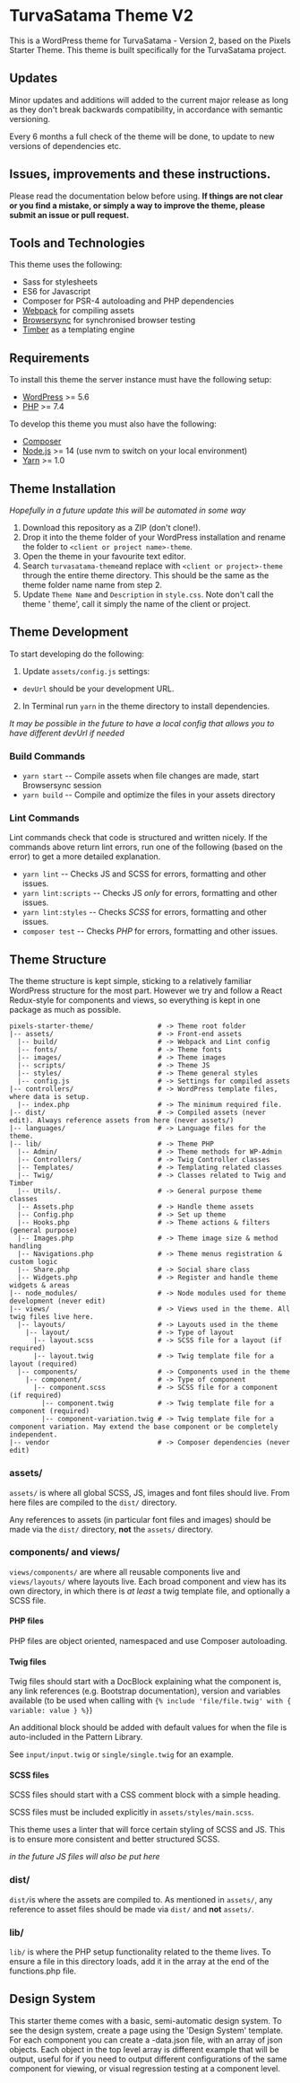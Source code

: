 # TurvaSatama Theme V2

This is a WordPress theme for TurvaSatama - Version 2, based on the Pixels Starter Theme.
This theme is built specifically for the TurvaSatama project.

## Updates

Minor updates and additions will added to the current major release as long as they don't break backwards compatibility, in accordance with semantic versioning.

Every 6 months a full check of the theme will be done, to update to new versions of dependencies etc.

## Issues, improvements and these instructions.

Please read the documentation below before using. **If things are not clear or you find a mistake, or simply a way to improve the theme, please submit an issue or pull request.**

## Tools and Technologies

This theme uses the following:

- Sass for stylesheets
- ES6 for Javascript
- Composer for PSR-4 autoloading and PHP dependencies
- [Webpack](https://webpack.github.io/) for compiling assets
- [Browsersync](http://www.browsersync.io/) for synchronised browser testing
- [Timber](https://timber.github.io/docs/) as a templating engine

## Requirements

To install this theme the server instance must have the following setup:

- [WordPress](https://wordpress.org/) >= 5.6
- [PHP](http://php.net/manual/en/install.php) >= 7.4

To develop this theme you must also have the following:

- [Composer](https://getcomposer.org/download/)
- [Node.js](http://nodejs.org/) >= 14 (use nvm to switch on your local environment)
- [Yarn](https://yarnpkg.com/en/docs/install) >= 1.0

## Theme Installation

_Hopefully in a future update this will be automated in some way_

1. Download this repository as a ZIP (don't clone!).
2. Drop it into the theme folder of your WordPress installation and rename the folder to `<client or project name>-theme`.
3. Open the theme in your favourite text editor.
4. Search `turvasatama-theme`and replace with `<client or project>-theme` through the entire theme directory. This should be the same as the theme folder name name from step 2.
5. Update `Theme Name` and `Description` in `style.css`. Note don't call the theme '<Project name> theme', call it simply the name of the client or project.

## Theme Development

To start developing do the following:

1. Update `assets/config.js` settings:

- `devUrl` should be your development URL.

2. In Terminal run `yarn` in the theme directory to install dependencies.

_It may be possible in the future to have a local config that allows you to have different devUrl if needed_

### Build Commands

- `yarn start` -- Compile assets when file changes are made, start Browsersync session
- `yarn build` -- Compile and optimize the files in your assets directory

### Lint Commands

Lint commands check that code is structured and written nicely. If the commands above return lint errors, run one of the following (based on the error) to get a more detailed explanation.

- `yarn lint` -- Checks JS and SCSS for errors, formatting and other issues.
- `yarn lint:scripts` -- Checks JS _only_ for errors, formatting and other issues.
- `yarn lint:styles` -- Checks _SCSS_ for errors, formatting and other issues.
- `composer test` -- Checks _PHP_ for errors, formatting and other issues.

## Theme Structure

The theme structure is kept simple, sticking to a relatively familiar WordPress structure for the most part. However we try and follow a React Redux-style for components and views, so everything is kept in one package as much as possible.

```
pixels-starter-theme/                # -> Theme root folder
|-- assets/                          # -> Front-end assets
  |-- build/                         # -> Webpack and Lint config
  |-- fonts/                         # -> Theme fonts
  |-- images/                        # -> Theme images
  |-- scripts/                       # -> Theme JS
  |-- styles/                        # -> Theme general styles
  |-- config.js                      # -> Settings for compiled assets
|-- controllers/                     # -> WordPress template files, where data is setup.
  |-- index.php                      # -> The minimum required file.
|-- dist/                            # -> Compiled assets (never edit). Always reference assets from here (never assets/)
|-- languages/                       # -> Language files for the theme.
|-- lib/                             # -> Theme PHP
  |-- Admin/                         # -> Theme methods for WP-Admin
  |-- Controllers/                   # -> Twig Controller classes
  |-- Templates/                     # -> Templating related classes
  |-- Twig/                          # -> Classes related to Twig and Timber
  |-- Utils/.                        # -> General purpose theme classes
  |-- Assets.php                     # -> Handle theme assets
  |-- Config.php                     # -> Set up theme
  |-- Hooks.php                      # -> Theme actions & filters (general purpose)
  |-- Images.php                     # -> Theme image size & method handling
  |-- Navigations.php                # -> Theme menus registration & custom logic
  |-- Share.php                      # -> Social share class
  |-- Widgets.php                    # -> Register and handle theme widgets & areas
|-- node_modules/                    # -> Node modules used for theme development (never edit)
|-- views/                           # -> Views used in the theme. All twig files live here.
  |-- layouts/                       # -> Layouts used in the theme
    |-- layout/                      # -> Type of layout
      |-- layout.scss                # -> SCSS file for a layout (if required)
      |-- layout.twig                # -> Twig template file for a layout (required)
  |-- components/                    # -> Components used in the theme
    |-- component/                   # -> Type of component
      |-- component.scss             # -> SCSS file for a component (if required)
        |-- component.twig           # -> Twig template file for a component (required)
        |-- component-variation.twig # -> Twig template file for a component variation. May extend the base component or be completely independent.
|-- vendor                           # -> Composer dependencies (never edit)
```

### assets/

`assets/` is where all global SCSS, JS, images and font files should live. From here files are compiled to the `dist/` directory.

Any references to assets (in particular font files and images) should be made via the `dist/` directory, **not** the `assets/` directory.

### components/ and views/

`views/components/` are where all reusable components live and `views/layouts/` where layouts live. Each broad component and view has its own directory, in which there is _at least_ a twig template file, and optionally a SCSS file.

#### PHP files

PHP files are object oriented, namespaced and use Composer autoloading.

#### Twig files

Twig files should start with a DocBlock explaining what the component is, any link references (e.g. Bootstrap documentation), version and variables available (to be used when calling with `{% include 'file/file.twig' with { variable: value } %}`)

An additional block should be added with default values for when the file is auto-included in the Pattern Library.

See `input/input.twig` or `single/single.twig` for an example.

#### SCSS files

SCSS files should start with a CSS comment block with a simple heading.

SCSS files must be included explicitly in `assets/styles/main.scss`.

This theme uses a linter that will force certain styling of SCSS and JS. This is to ensure more consistent and better structured SCSS.

_in the future JS files will also be put here_

### dist/

`dist/`is where the assets are compiled to. As mentioned in `assets/`, any reference to asset files should be made via `dist/` and **not** `assets/`.

### lib/

`lib/` is where the PHP setup functionality related to the theme lives. To ensure a file in this directory loads, add it in the array at the end of the functions.php file.

## Design System

This starter theme comes with a basic, semi-automatic design system. To see the design system, create a page using the 'Design System' template. For each component you can create a <component>-data.json file, with an array of json objects. Each object in the top level array is different example that will be output, useful for if you need to output different configurations of the same component for viewing, or visual regression testing at a component level.
